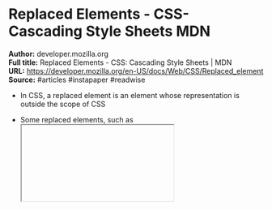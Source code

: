 # Replaced Elements - CSS- Cascading Style Sheets   MDN

**Author:** developer.mozilla.org  
**Full title:** Replaced Elements - CSS: Cascading Style Sheets | MDN  
**URL:** https://developer.mozilla.org/en-US/docs/Web/CSS/Replaced_element  
**Source:** #articles #instapaper #readwise

- In CSS, a replaced element is an element whose representation is outside the scope of CSS 
   
- Some replaced elements, such as <iframe> elements, may have stylesheets of their own, but they don't inherit the styles of the parent document. 
   
- Typical replaced elements are:
  <iframe>
  <video>
  <embed>
  <img> 
   
- Some elements are treated as replaced elements only in specific cases:
  <option>
  <audio>
  <canvas>
  <object>
  <applet> 
   
- Objects inserted using the CSS content property are anonymous replaced elements. They are "anonymous" because they don't exist in the HTML markup 
   
- some replaced elements, but not all, have intrinsic dimensions or a defined baseline, which is used by some CSS properties, such as vertical-align. Only replaced elements can ever have intrinsic dimensions. 
   
- Certain CSS properties can be used to specify how the object contained within the replaced element should be positioned within the element's box area 
   
- object-fit
  Specifies how the replaced element's content object should be fitted to the containing element's box. 
   
- object-position
  Specifies the alignment of the replaced element's content object within the element's box. 
   
